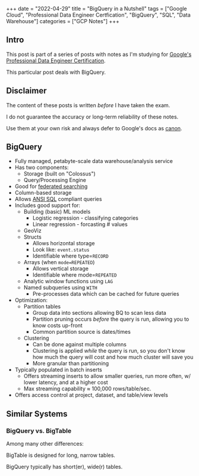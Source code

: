 +++
date = "2022-04-29"
title = "BigQuery in a Nutshell"
tags = ["Google Cloud", "Professional Data Engineer Certfication", "BigQuery", "SQL", "Data Warehouse"]
categories = ["GCP Notes"]
+++

## Intro

This post is part of a series of posts with notes as I'm studying for [Google's Professional Data Engineer Certification](https://cloud.google.com/certification/data-engineer).

This particular post deals with BigQuery.

## Disclaimer

The content of these posts is written *before* I have taken the exam.

I do not guarantee the accuracy or long-term reliability of these notes.

Use them at your own risk and always defer to Google's docs as [canon](https://en.wikipedia.org/wiki/Canon_(basic_principle)).

## BigQuery

- Fully managed, petabyte-scale data warehouse/analysis service
- Has two components:
  - Storage (built on "Colossus")
  - Query/Processing Engine
- Good for [federated searching](https://en.wikipedia.org/wiki/Federated_search)
- Column-based storage
- Allows [ANSI SQL](https://blog.ansi.org/2018/10/sql-standard-iso-iec-9075-2016-ansi-x3-135/) compliant queries
- Includes good support for:
  - Building (basic) ML models
    - Logistic regression - classifying categories
    - Linear regression - forcasting # values
  - GeoViz
  - Structs
    - Allows horizontal storage
    - Look like: `event.status`
    - Identifiable where type=`RECORD`
  - Arrays (when `mode=REPEATED`)
    - Allows vertical storage
    - Identifiable where mode=`REPEATED`
  - Analytic window functions using `LAG`
  - Named subqueries using `WITH`
    - Pre-processes data which can be cached for future queries
- Optimization:
  - Partition tables
    - Group data into sections allowing BQ to scan less data
    - Partition pruning occurs *before* the query is run, allowing you to know costs up-front
    - Common partition source is dates/times
  - Clustering
    - Can be done against multiple columns
    - Clustering is applied *while* the query is run, so you don't know how much the query will cost and how much cluster will save you
    - More granular than partitioning
- Typically populated in batch inserts
  - Offers streaming inserts to allow smaller queries, run more often, w/ lower latency, and at a higher cost
  - Max streaming capability ≈ 100,000 rows/table/sec.
- Offers access control at project, dataset, and table/view levels

## Similar Systems

### BigQuery vs. BigTable

Among many other differences:

BigTable is designed for long, narrow tables.

BigQuery typically has short(er), wide(r) tables.

